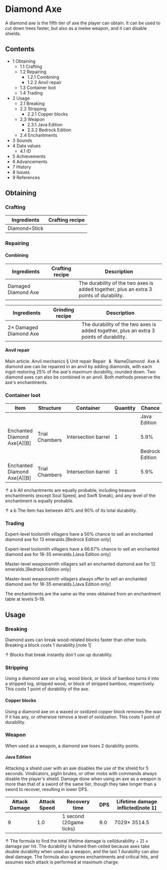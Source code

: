 # Diamond Axe
A diamond axe is the fifth tier of axe the player can obtain. It can be used to cut down trees faster, but also as a melee weapon, and it can disable shields.

## Contents
- 1 Obtaining
	- 1.1 Crafting
	- 1.2 Repairing
		- 1.2.1 Combining
		- 1.2.2 Anvil repair
	- 1.3 Container loot
	- 1.4 Trading
- 2 Usage
	- 2.1 Breaking
	- 2.2 Stripping
		- 2.2.1 Copper blocks
	- 2.3 Weapon
		- 2.3.1 Java Edition
		- 2.3.2 Bedrock Edition
	- 2.4 Enchantments
- 3 Sounds
- 4 Data values
	- 4.1 ID
- 5 Achievements
- 6 Advancements
- 7 History
- 8 Issues
- 9 References

## Obtaining
### Crafting
| Ingredients   | Crafting recipe |
|---------------|-----------------|
| Diamond+Stick |                 |

### Repairing
#### Combining
| Ingredients         | Crafting recipe | Description                                                                             |
|---------------------|-----------------|-----------------------------------------------------------------------------------------|
| Damaged Diamond Axe |                 | The durability of the two axes is added together, plus an extra 3 points of durability. |

| Ingredients            | Grinding recipe | Description                                                                             |
|------------------------|-----------------|-----------------------------------------------------------------------------------------|
| 2× Damaged Diamond Axe |                 | The durability of the two axes is added together, plus an extra 3 points of durability. |

#### Anvil repair
Main article: Anvil mechanics § Unit repair
Repair & NameDiamond Axe
A diamond axe can be repaired in an anvil by adding diamonds, with each ingot restoring 25% of the axe's maximum durability, rounded down. Two diamond axes can also be combined in an anvil. Both methods preserve the axe's enchantments.

### Container loot
| Item                        | Structure      | Container           | Quantity | Chance          |
|-----------------------------|----------------|---------------------|----------|-----------------|
|                             |                |                     |          | Java Edition    |
| Enchanted Diamond Axe[A][B] | Trial Chambers | Intersection barrel | 1        | 5.9%            |
|                             |                |                     |          | Bedrock Edition |
| Enchanted Diamond Axe[A][B] | Trial Chambers | Intersection barrel | 1        | 5.9%            |


↑ a b All enchantments are equally probable, including treasure enchantments (except Soul Speed, and Swift Sneak), and any level of the enchantment is equally probable.

↑ a b The item has between 40% and 90% of its total durability.


### Trading
Expert-level toolsmith villagers have a 50% chance to sell an enchanted diamond axe for 13 emeralds.‌[Bedrock Edition  only]

Expert-level toolsmith villagers have a 66.67% chance to sell an enchanted diamond axe for 18-35 emeralds.‌[Java Edition  only]

Master-level weaponsmith villagers sell an enchanted diamond axe for 12 emeralds.‌[Bedrock Edition  only]

Master-level weaponsmith villagers always offer to sell an enchanted diamond axe for 18-35 emeralds.‌[Java Edition  only]

The enchantments are the same as the ones obtained from an enchantment table at levels 5–19.

## Usage
### Breaking
Diamond axes can break wood-related blocks faster than other tools. Breaking a block costs 1 durability.[note 1]


↑ Blocks that break instantly don't use up durability.


### Stripping
Using a diamond axe on a log, wood block, or block of bamboo turns it into a stripped log, stripped wood, or block of stripped bamboo, respectively. This costs 1 point of durability of the axe.

#### Copper blocks
Using a diamond axe on a waxed or oxidized copper block removes the wax if it has any, or otherwise remove a level of oxidization. This costs 1 point of durability.

### Weapon
When used as a weapon, a diamond axe loses 2 durability points.

#### Java Edition
Attacking a shield user with an axe disables the use of the shield for 5 seconds. Vindicators, piglin brutes, or other mobs with commands always disable the player's shield. Damage done when using an axe as a weapon is more than that of a sword of the same tier, though they take longer than a sword to recover, resulting in lower DPS.

| Attack Damage | Attack Speed | Recovery time           | DPS | Lifetime damage inflicted[note 1] |
|---------------|--------------|-------------------------|-----|-----------------------------------|
| 9             | 1.0          | 1 second (20game ticks) | 9.0 | 7029× 3514.5                      |


↑ The formula to find the total lifetime damage is ceil(durability ÷ 2) × damage per hit. The durability is halved then ceiled because axes take double durability when used as a weapon, and the last 1 durability can also deal damage. The formula also ignores enchantments and critical hits, and assumes each attack is performed at maximum charge.


